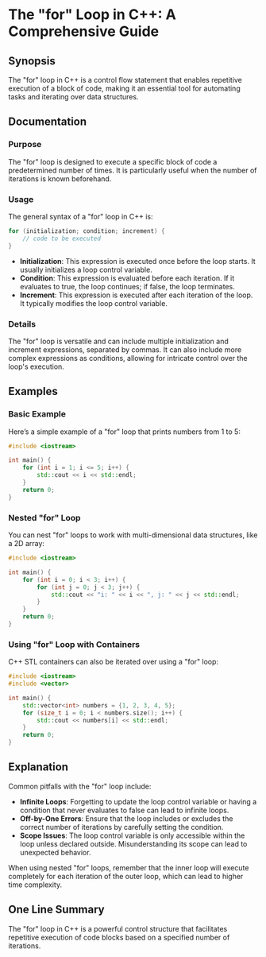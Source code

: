 <!--
Meta Description: # The "for" Loop in C++: A Comprehensive Guide ## Synopsis The "for" loop in C++ is a control flow statement that enables repetitive execution of a bl...
Meta Keywords: loop, control, can, include, int
-->

# The "for" Loop in C++: A Comprehensive Guide 

## Synopsis
The "for" loop in C++ is a control flow statement that enables repetitive execution of a block of code, making it an essential tool for automating tasks and iterating over data structures.

## Documentation

### Purpose
The "for" loop is designed to execute a specific block of code a predetermined number of times. It is particularly useful when the number of iterations is known beforehand.

### Usage
The general syntax of a "for" loop in C++ is:

```cpp
for (initialization; condition; increment) {
    // code to be executed
}
```

- **Initialization**: This expression is executed once before the loop starts. It usually initializes a loop control variable.
- **Condition**: This expression is evaluated before each iteration. If it evaluates to true, the loop continues; if false, the loop terminates.
- **Increment**: This expression is executed after each iteration of the loop. It typically modifies the loop control variable.

### Details
The "for" loop is versatile and can include multiple initialization and increment expressions, separated by commas. It can also include more complex expressions as conditions, allowing for intricate control over the loop's execution.

## Examples

### Basic Example
Here’s a simple example of a "for" loop that prints numbers from 1 to 5:

```cpp
#include <iostream>

int main() {
    for (int i = 1; i <= 5; i++) {
        std::cout << i << std::endl;
    }
    return 0;
}
```

### Nested "for" Loop
You can nest "for" loops to work with multi-dimensional data structures, like a 2D array:

```cpp
#include <iostream>

int main() {
    for (int i = 0; i < 3; i++) {
        for (int j = 0; j < 3; j++) {
            std::cout << "i: " << i << ", j: " << j << std::endl;
        }
    }
    return 0;
}
```

### Using "for" Loop with Containers
C++ STL containers can also be iterated over using a "for" loop:

```cpp
#include <iostream>
#include <vector>

int main() {
    std::vector<int> numbers = {1, 2, 3, 4, 5};
    for (size_t i = 0; i < numbers.size(); i++) {
        std::cout << numbers[i] << std::endl;
    }
    return 0;
}
```

## Explanation
Common pitfalls with the "for" loop include:

- **Infinite Loops**: Forgetting to update the loop control variable or having a condition that never evaluates to false can lead to infinite loops.
- **Off-by-One Errors**: Ensure that the loop includes or excludes the correct number of iterations by carefully setting the condition.
- **Scope Issues**: The loop control variable is only accessible within the loop unless declared outside. Misunderstanding its scope can lead to unexpected behavior.

When using nested "for" loops, remember that the inner loop will execute completely for each iteration of the outer loop, which can lead to higher time complexity.

## One Line Summary
The "for" loop in C++ is a powerful control structure that facilitates repetitive execution of code blocks based on a specified number of iterations.
